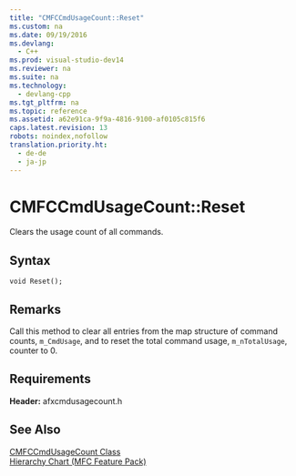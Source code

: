 ```yaml
---
title: "CMFCCmdUsageCount::Reset"
ms.custom: na
ms.date: 09/19/2016
ms.devlang: 
  - C++
ms.prod: visual-studio-dev14
ms.reviewer: na
ms.suite: na
ms.technology: 
  - devlang-cpp
ms.tgt_pltfrm: na
ms.topic: reference
ms.assetid: a62e91ca-9f9a-4816-9100-af0105c815f6
caps.latest.revision: 13
robots: noindex,nofollow
translation.priority.ht: 
  - de-de
  - ja-jp
---
```

# CMFCCmdUsageCount::Reset
Clears the usage count of all commands.  
  
## Syntax  
  
```  
void Reset();  
```  
  
## Remarks  
 Call this method to clear all entries from the map structure of command counts, `m_CmdUsage`, and to reset the total command usage, `m_nTotalUsage`, counter to 0.  
  
## Requirements  
 **Header:** afxcmdusagecount.h  
  
## See Also  
 [CMFCCmdUsageCount Class](../vs140/CMFCCmdUsageCount-Class.md)   
 [Hierarchy Chart (MFC Feature Pack)](../vs140/Hierarchy-Chart.md)